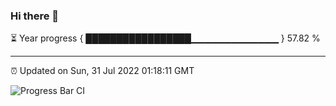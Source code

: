 ### Hi there 👋

⏳ Year progress { █████████████████▁▁▁▁▁▁▁▁▁▁▁▁▁ } 57.82 %

---

⏰ Updated on Sun, 31 Jul 2022 01:18:11 GMT

![Progress Bar CI](https://github.com/liununu/liununu/workflows/Progress%20Bar%20CI/badge.svg)

